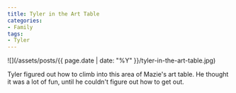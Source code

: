 ```yaml
---
title: Tyler in the Art Table
categories:
- Family
tags:
- Tyler
---
```


![](/assets/posts/{{ page.date | date: "%Y" }}/tyler-in-the-art-table.jpg)
  



Tyler figured out how to climb into this area of Mazie's art table. He thought it was a lot of fun, until he couldn't figure out how to get out.
